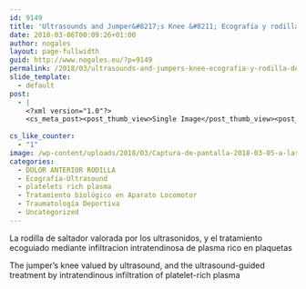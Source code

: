 ```yaml
---
id: 9149
title: 'Ultrasounds and Jumper&#8217;s Knee &#8211; Ecografía y rodilla de saltador.'
date: 2018-03-06T00:09:26+01:00
author: nogales
layout: page-fullwidth
guid: http://www.nogales.eu/?p=9149
permalink: /2018/03/ultrasounds-and-jumpers-knee-ecografia-y-rodilla-de-saltador/
slide_template:
  - default
post:
  - |
    <?xml version="1.0"?>
    <cs_meta_post><post_thumb_view>Single Image</post_thumb_view><post_featured_image_as_thumbnail/><post_thumb_audio/><post_thumb_video/><post_thumb_slider/><post_thumb_slider_type/><inside_post_thumb_view>Single Image</inside_post_thumb_view><inside_post_featured_image_as_thumbnail/><inside_post_thumb_audio/><inside_post_thumb_video/><inside_post_thumb_slider/><inside_post_thumb_slider_type/><post_social_sharing>on</post_social_sharing><post_author_info_show>on</post_author_info_show><post_tags_show>on</post_tags_show><post_attachment_show>on</post_attachment_show><page_title/><page_sub_title/><page_subheader_color/><page_subheader_font_color/><header_banner_style>default_header</header_banner_style><header_banner_image/><header_banner_flex_slider>blog</header_banner_flex_slider><custom_slider_id/><sidebar_layout><cs_layout/></sidebar_layout></cs_meta_post>
    
cs_like_counter:
  - "1"
image: /wp-content/uploads/2018/03/Captura-de-pantalla-2018-03-05-a-las-23.10.26.png
categories:
  - DOLOR ANTERIOR RODILLA
  - Ecografía-Ultrasound
  - platelets rich plasma
  - Tratamiento biológico en Aparato Locomotor
  - Traumatología Deportiva
  - Uncategorized
---
```

La rodilla de saltador valorada por los ultrasonidos, y el tratamiento ecoguiado mediante infiltracion intratendinosa de plasma rico en plaquetas

The jumper&#8217;s knee valued by ultrasound, and the ultrasound-guided treatment by intratendinous infiltration of platelet-rich plasma

&nbsp;